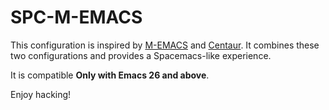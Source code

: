 
# SPC-M-EMACS

This configuration is inspired by [M-EMACS](https://github.com/MatthewZMD/.emacs.d) and [Centaur](https://github.com/seagle0128/.emacs.d).
It combines these two configurations and provides a Spacemacs-like experience.

It is compatible **Only with Emacs 26 and above**.

Enjoy hacking!

